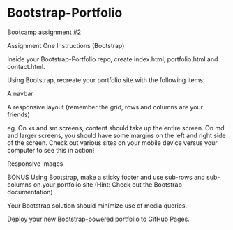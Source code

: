 # Bootstrap-Portfolio
Bootcamp assignment #2


Assignment One Instructions (Bootstrap)


Inside your Bootstrap-Portfolio repo, create index.html, portfolio.html and contact.html.


Using Bootstrap, recreate your portfolio site with the following items:


A navbar


A responsive layout (remember the grid, rows and columns are your friends)

eg. On xs and sm screens, content should take up the entire screen. On md and larger screens, you should have some margins on the left and right side of the screen. Check out various sites on your mobile device versus your computer to see this in action!



Responsive images


BONUS
Using Bootstrap, make a sticky footer and use sub-rows and sub-columns on your portfolio site (Hint: Check out the Bootstrap documentation)


Your Bootstrap solution should minimize use of media queries.


Deploy your new Bootstrap-powered portfolio to GitHub Pages.
